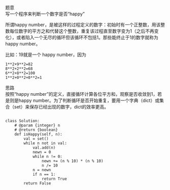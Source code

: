 题意  
写一个程序来判断一个数字是否“happy”

所谓happy number，是被这样的过程定义的数字：初始时有一个正整数，用该整数每位数字的平方之和代替这个整数，重复该过程直至数字变为1（之后不再变化），或者陷入一个无尽的循环但该循环不包括1。那些能终止于1的数字就称为happy number。

比如：19就是一个 happy number，因为

    1**2+9**2=82 
    8**2+2**2=68 
    6**2+8**2=100 
    1**2+0**2+0**2=1

思路  
按照“happy number”的定义，直接循环计算各位平方和，观察是否收敛到1，若是则是happy number。为了判断循环是否开始重复，要用一个字典（dict）或集合（set）来保存已经出现的数字，dict的效率更高。
<pre><code>
class Solution:
    # @param {integer} n
    # @return {boolean}
    def isHappy(self, n):
        val = set()
        while n not in val:
            val.add(n)
            newn = 0
            while n != 0:
                newn += (n % 10) * (n % 10)
                n /= 10
            n = newn
            if n == 1:
                return True
        return False
</code></pre>
